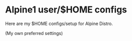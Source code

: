 # Alpine1 user/$HOME configs

Here are my $HOME configs/setup for Alpine Distro. 

(My own preferred settings)

